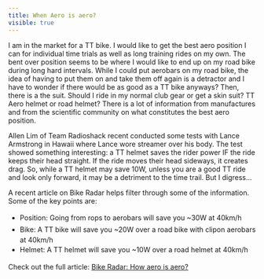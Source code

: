 ---title: When Aero is aero?visible: true---I am in the market for a TT bike. I would like to get the best aero position I can for individual time trials as well as long training rides on my own. The bent over position seems to be where I would like to end up on my road bike during long hard intervals. While I could put aerobars on my road bike, the idea of having to put them on and take them off again is a detractor and I have to wonder if there would be as good as a TT bike anyways? Then, there is a the suit. Should I ride in my normal club gear or get a skin suit? TT Aero helmet or road helmet? There is a lot of information from manufactures and from the scientific community on what constitutes the best aero position.

Allen Lim of Team Radioshack recent conducted some tests with Lance Armstrong in Hawaii where Lance wore streamer over his body. The test showed something interesting: a TT helmet saves the rider power IF the ride keeps their head straight. If the ride moves their head sideways, it creates drag. So, while a TT helmet may save 10W, unless you are a good TT ride and look only forward, it may be a detriment to the time trail. But I digress...

A recent article on Bike Radar helps filter through some of the information. Some of the key points are:

  * <span style="line-height: 24px;">Position: Going from rops to aerobars will save you ~30W at 40km/h</span>
  * <span style="line-height: 24px;">Bike: A TT bike will save you ~20W over a road bike with clipon aerobars at 40km/h</span>
  * <span style="line-height: 24px;">Helmet: A TT helmet will save you ~10W over a road helmet at 40km/h</span>

Check out the full article: <a title="Bike Radar: How aero is aero?" href="http://www.bikeradar.com/news/article/how-aero-is-aero-19273" target="_blank">Bike Radar: How aero is aero?</a>

 